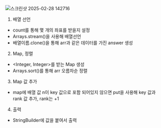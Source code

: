 ![스크린샷 2025-02-28 142716](https://github.com/user-attachments/assets/9c96ee52-64d6-4f4d-8269-a3d3dcd2c2b2)

1. 배열 선언
- count를 통해 몇 개의 좌표를 받을지 설정
- Arrays.stream()을 사용해 배열선언
- 배열이름.clone()을 통해 arr과 같은 데이터를 가진 answer 생성

2. Map, 정렬
- <Integer, Integer>를 받는 Map 생성
- Arrays.sort()를 통해 arr 오름차순 정렬

3. Map 값 추가
- map에 배열 값 n이 key 값으로 포함 되어있지 않으면 put을 사용해 key 값과 rank 값 추가, rank는 +1

4. 출력
- StringBuilder에 값을 붙여서 출력